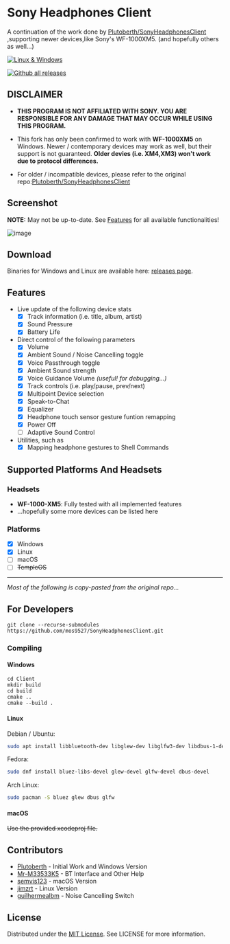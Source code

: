 # Sony Headphones Client
A continuation of the work done by [Plutoberth/SonyHeadphonesClient](https://github.com/Plutoberth/SonyHeadphonesClient) ,supporting newer devices,like Sony's WF-1000XM5. (and hopefully others as well...)

[![Linux & Windows](https://github.com/mos9527/sonyheadphonesclient/actions/workflows/cmake.yml/badge.svg)](https://github.com/mos9527/SonyHeadphonesClient/actions/workflows/cmake.yml)

[![Github all releases](https://img.shields.io/github/downloads/mos9527/SonyHeadphonesClient/total.svg)](https://GitHub.com/mos9527/SonyHeadphonesClient/releases/)

## DISCLAIMER

- **THIS PROGRAM IS NOT AFFILIATED WITH SONY. YOU ARE RESPONSIBLE FOR ANY DAMAGE THAT MAY OCCUR WHILE USING THIS PROGRAM.**

- This fork has only been confirmed to work with **WF-1000XM5** on Windows. Newer / contemporary devices may work as well, but their support is not guaranteed. **Older devies (i.e. XM4,XM3) won't work due to protocol differences.**

- For older / incompatible devices, please refer to the original repo:[Plutoberth/SonyHeadphonesClient](https://github.com/Plutoberth/SonyHeadphonesClient)

## Screenshot

**NOTE:** May not be up-to-date. See [Features](#features) for all available functionalities!

![image](https://github.com/mos9527/SonyHeadphonesClient/assets/31397301/d564715f-f305-4f86-8303-cfebf67ec00b)

## Download

Binaries for Windows and Linux are available here: [releases page](https://github.com/mos9527/SonyHeadphonesClient/releases).

## Features
- Live update of the following device stats 
  - [x] Track information (i.e. title, album, artist)
  - [x] Sound Pressure
  - [x] Battery Life
- Direct control of the following parameters
  - [x] Volume
  - [x] Ambient Sound / Noise Cancelling toggle
  - [x] Voice Passthrough toggle
  - [x] Ambient Sound strength
  - [x] Voice Guidance Volume *(useful! for debugging...)*
  - [x] Track controls (i.e. play/pause, prev/next)
  - [x] Multipoint Device selection
  - [x] Speak-to-Chat
  - [x] Equalizer  
  - [x] Headphone touch sensor gesture funtion remapping
  - [x] Power Off
  - [ ] Adaptive Sound Control
- Utilities, such as
  - [x] Mapping headphone gestures to Shell Commands

## Supported Platforms And Headsets

### Headsets

* **WF-1000-XM5**: Fully tested with all implemented features
* ...hopefully some more devices can be listed here

### Platforms

- [x] Windows
- [x] Linux  
- [ ] macOS
- [ ] ~~TempleOS~~

---

*Most of the following is copy-pasted from the original repo...*

## For Developers

```git clone --recurse-submodules https://github.com/mos9527/SonyHeadphonesClient.git```

### Compiling
#### Windows

```
cd Client
mkdir build
cd build
cmake ..
cmake --build .
```

#### Linux

Debian / Ubuntu:
```bash
sudo apt install libbluetooth-dev libglew-dev libglfw3-dev libdbus-1-dev
```

Fedora:
```bash
sudo dnf install bluez-libs-devel glew-devel glfw-devel dbus-devel
```

Arch Linux:
```bash
sudo pacman -S bluez glew dbus glfw
```

#### macOS

~~Use the provided xcodeproj file.~~ 

## Contributors

* [Plutoberth](https://github.com/Plutoberth) - Initial Work and Windows Version
* [Mr-M33533K5](https://github.com/Mr-M33533K5) - BT Interface and Other Help
* [semvis123](https://github.com/semvis123) - macOS Version
* [jimzrt](https://github.com/jimzrt) - Linux Version
* [guilhermealbm](https://github.com/guilhermealbm) - Noise Cancelling Switch

## License

Distributed under the [MIT License](https://github.com/Plutoberth/SonyHeadphonesClient/blob/master/LICENSE). See LICENSE for more information.
